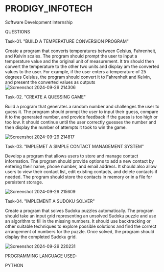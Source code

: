 # PRODIGY_INFOTECH
Software Development Internship

QUESTIONS

Task-01. "BUILD A TEMPERATURE CONVERSION PROGRAM" 

Create a program that converts temperatures between Celsius, Fahrenheit, and Kelvin scales. The program should prompt the user to input a temperature value and the original unit of measurement. It tre should then convert the temperature to the other two units and display am the converted values to the user. For example, if the user enters a temperature of 25 degrees Celsius, the program should convert it to Fahrenheit and Kelvin, and present the converted values as outputs
![Screenshot 2024-09-29 214306](https://github.com/user-attachments/assets/686412c4-508e-4862-86cc-8dddde2b87f1)

Task-02. "CREATE A QUESSING GAME"

Build a program that generates a random number and challenges the user to guess it. The program should prompt the user to input their guess, compare it to the generated number, and provide feedback if the guess is too high or too low. It should continue until the user correctly guesses the number and then display the number of attempts it took to win the game.

![Screenshot 2024-09-29 214817](https://github.com/user-attachments/assets/bba5220f-448d-410e-ac25-f09c1a018640)

Task-03. "IMPLEMET A SIMPLE CONTACT MANAGEMENT SYSTEM"

Develop a program that allows users to store and manage contact information. The program should provide options to add a new contact by entering their name, phone number, and email address. It should also allow users to view their contact list, edit existing contacts, and delete contacts if needed. The program should store the contacts in memory or in a file for persistent storage.

![Screenshot 2024-09-29 215609](https://github.com/user-attachments/assets/c53a987a-6d2f-4977-b7e0-49d7533e1cb7)

Task-04. "IMPLEMENT A SUDOKU SOLVER" 

Create a program that solves Sudoku puzzles automatically. The program should take an input grid representing an unsolved Sudoku puzzle and use an algorithm to fill in the missing numbers.
It should use backtracking or other suitable techniques to explore possible solutions and find the correct arrangement of numbers for the puzzle. Once solved, the program should display the completed Sudoku grid.

![Screenshot 2024-09-29 220231](https://github.com/user-attachments/assets/a593eaf3-585b-4c92-b784-652d40cc9be1)



PROGRAMMING LANGUAGE USED:

PYTHON






